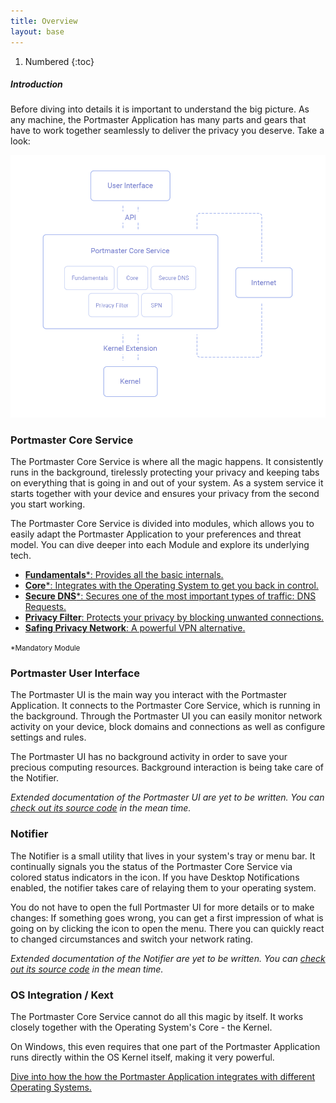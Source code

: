 ```yaml
---
title: Overview
layout: base
---
```


1. Numbered
{:toc}

##### Introduction

Before diving into details it is important to understand the big picture.
As any machine, the Portmaster Application has many parts and gears that have to work together seamlessly to deliver the privacy you deserve.
Take a look:

![Portmaster Architecture Overview](/assets/img/portmaster-architecture-diagram-simple.png)

### Portmaster Core Service

The Portmaster Core Service is where all the magic happens.
It consistently runs in the background, tirelessly protecting your privacy and keeping tabs on everything that is going in and out of your system.
As a system service it starts together with your device and ensures your privacy from the second you start working.

The Portmaster Core Service is divided into modules, which allows you to easily adapt the Portmaster Application to your preferences and threat model. You can dive deeper into each Module and explore its underlying tech.

- [**Fundamentals**\*: Provides all the basic internals.](core-service/fundamentals)
- [**Core**\*: Integrates with the Operating System to get you back in control.](core-service/core)
- [**Secure DNS**\*: Secures one of the most important types of traffic: DNS Requests.](core-service/secure-dns)
- [**Privacy Filter**: Protects your privacy by blocking unwanted connections.](core-service/privacy-filter)
- [**Safing Privacy Network**: A powerful VPN alternative.](core-service/spn)

<small>\*Mandatory Module</small>

### Portmaster User Interface

The Portmaster UI is the main way you interact with the Portmaster Application. It connects to the Portmaster Core Service, which is running in the background. Through the Portmaster UI you can easily monitor network activity on your device, block domains and connections as well as configure settings and rules.

The Portmaster UI has no background activity in order to save your precious computing resources. Background interaction is being take care of the Notifier.

_Extended documentation of the Portmaster UI are yet to be written. You can [check out its source code](https://github.com/safing/portmaster-ui/) in the mean time._

### Notifier

The Notifier is a small utility that lives in your system's tray or menu bar. It continually signals you the status of the Portmaster Core Service via colored status indicators in the icon. If you have Desktop Notifications enabled, the notifier takes care of relaying them to your operating system.

You do not have to open the full Portmaster UI for more details or to make changes: If something goes wrong, you can get a first impression of what is going on by clicking the icon to open the menu. There you can quickly react to changed circumstances and switch your network rating.

_Extended documentation of the Notifier are yet to be written. You can [check out its source code](https://github.com/safing/portmaster-ui/tree/develop/notifier) in the mean time._

### OS Integration / Kext

The Portmaster Core Service cannot do all this magic by itself.
It works closely together with the Operating System's Core - the Kernel.

On Windows, this even requires that one part of the Portmaster Application runs directly within the OS Kernel itself, making it very powerful.

[Dive into how the how the Portmaster Application integrates with different Operating Systems.](../os-integration)
